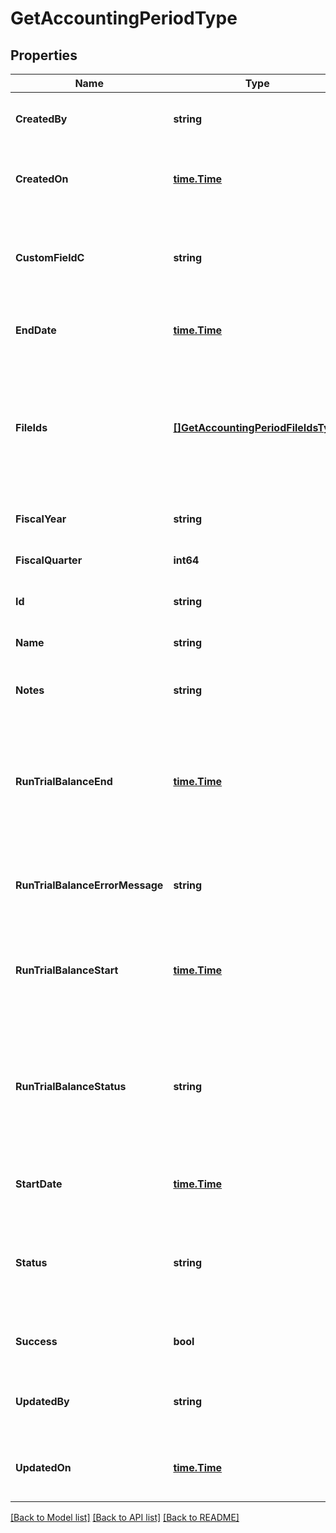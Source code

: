 # GetAccountingPeriodType

## Properties
Name | Type | Description | Notes
------------ | ------------- | ------------- | -------------
**CreatedBy** | **string** | ID of the user who created the accounting period.  | [optional] [default to null]
**CreatedOn** | [**time.Time**](time.Time.md) | Date and time when the accounting period was created.  | [optional] [default to null]
**CustomFieldC** | **string** | Any custom fields defined for this object. The custom field name is case-sensitive.  | [optional] [default to null]
**EndDate** | [**time.Time**](time.Time.md) | The end date of the accounting period.  | [optional] [default to null]
**FileIds** | [**[]GetAccountingPeriodFileIdsType**](GETAccountingPeriodFileIdsType.md) | File IDs of the reports available for the accounting period. You can retrieve the reports by specifying the file ID in a [Get Files](https://knowledgecenter.zuora.com/DC_Developers/REST_API/B_REST_API_reference/Get_Files) REST API call.  | [optional] [default to null]
**FiscalYear** | **string** | Fiscal year of the accounting period.  | [optional] [default to null]
**FiscalQuarter** | **int64** |  | [optional] [default to null]
**Id** | **string** | ID of the accounting period.  | [optional] [default to null]
**Name** | **string** | Name of the accounting period.  | [optional] [default to null]
**Notes** | **string** | Any optional notes about the accounting period.  | [optional] [default to null]
**RunTrialBalanceEnd** | [**time.Time**](time.Time.md) | Date and time that the trial balance was completed. If the trial balance status is &#x60;Pending&#x60;, &#x60;Processing&#x60;, or &#x60;Error&#x60;, this field is &#x60;null&#x60;.  | [optional] [default to null]
**RunTrialBalanceErrorMessage** | **string** | If trial balance status is Error, an error message is returned in this field.  | [optional] [default to null]
**RunTrialBalanceStart** | [**time.Time**](time.Time.md) | Date and time that the trial balance was run. If the trial balance status is Pending, this field is null.  | [optional] [default to null]
**RunTrialBalanceStatus** | **string** | Status of the trial balance for the accounting period. Possible values:  * &#x60;Pending&#x60; * &#x60;Processing&#x60; * &#x60;Completed&#x60; * &#x60;Error&#x60;  | [optional] [default to null]
**StartDate** | [**time.Time**](time.Time.md) | The start date of the accounting period.  | [optional] [default to null]
**Status** | **string** | Status of the accounting period. Possible values: * &#x60;Open&#x60; * &#x60;PendingClose&#x60; * &#x60;Closed&#x60;  | [optional] [default to null]
**Success** | **bool** | Returns &#x60;true&#x60; if the request was processed successfully.  | [optional] [default to null]
**UpdatedBy** | **string** | ID of the user who last updated the accounting period.  | [optional] [default to null]
**UpdatedOn** | [**time.Time**](time.Time.md) | Date and time when the accounting period was last updated.  | [optional] [default to null]

[[Back to Model list]](../README.md#documentation-for-models) [[Back to API list]](../README.md#documentation-for-api-endpoints) [[Back to README]](../README.md)


